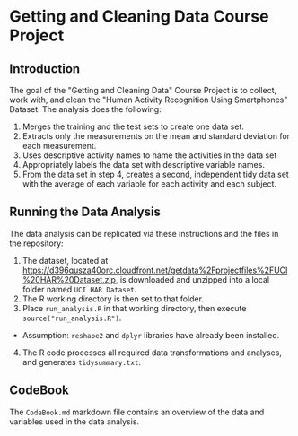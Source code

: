 # Getting and Cleaning Data Course Project

## Introduction
The goal of the "Getting and Cleaning Data" Course Project is to collect, work with, and clean the "Human Activity Recognition Using Smartphones" Dataset. The analysis does the following:
1. Merges the training and the test sets to create one data set.
2. Extracts only the measurements on the mean and standard deviation for each measurement.
3. Uses descriptive activity names to name the activities in the data set
4. Appropriately labels the data set with descriptive variable names.
5. From the data set in step 4, creates a second, independent tidy data set with the average of each variable for each activity and each subject.

## Running the Data Analysis
The data analysis can be replicated via these instructions and the files in the repository:
1. The dataset, located at https://d396qusza40orc.cloudfront.net/getdata%2Fprojectfiles%2FUCI%20HAR%20Dataset.zip, is downloaded and unzipped into a local folder named `UCI HAR Dataset`.
2. The R working directory is then set to that folder.
3. Place `run_analysis.R` in that working directory, then execute `source("run_analysis.R")`.
* Assumption: `reshape2` and `dplyr` libraries have already been installed.
4. The R code processes all required data transformations and analyses, and generates `tidysummary.txt`.

## CodeBook
The `CodeBook.md` markdown file contains an overview of the data and variables used in the data analysis.
